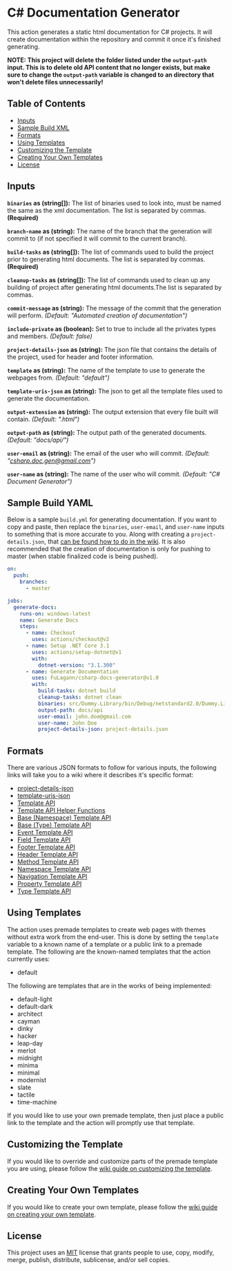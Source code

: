 
# C# Documentation Generator

This action generates a static html documentation for C# projects. It will create documentation within the repository and commit it once it's finished generating.

**NOTE: This project will delete the folder listed under the `output-path` input. This is to delete old API content that no longer exists, but make sure to change the `output-path` variable is changed to an directory that won't delete files unnecessarily!**

## Table of Contents

* [Inputs](#inputs)
* [Sample Build XML](#sample-build-yaml)
* [Formats](#formats)
* [Using Templates](#using-templates)
* [Customizing the Template](#customizing-the-template)
* [Creating Your Own Templates](#creating-your-own-templates)
* [License](#license)

## Inputs

**`binaries` as (string[]):** The list of binaries used to look into, must be named the same as the xml documentation. The list is separated by commas. **(Required)**

**`branch-name` as (string):** The name of the branch that the generation will commit to (if not specified it will commit to the current branch).

**`build-tasks` as (string[]):** The list of commands used to build the project prior to generating html documents. The list is separated by commas. **(Required)**

**`cleanup-tasks` as (string[]):** The list of commands used to clean up any building of project after generating html documents.The list is separated by commas.

**`commit-message` as (string):** The message of the commit that the generation will perform. *(Default: "Automated creation of documentation")*

**`include-private` as (boolean):** Set to true to include all the privates types and members. *(Default: false)*

**`project-details-json` as (string):** The json file that contains the details of the project, used for header and footer information.

**`template` as (string):** The name of the template to use to generate the webpages from. *(Default: "default")*

**`template-uris-json` as (string):** The json to get all the template files used to generate the documentation.

**`output-extension` as (string):** The output extension that every file built will contain. *(Default: ".html")*

**`output-path` as (string):** The output path of the generated documents. *(Default: "docs/api/")*

**`user-email` as (string):** The email of the user who will commit. *(Default: "csharp.doc.gen@gmail.com")*

**`user-name` as (string):** The name of the user who will commit. *(Default: "C# Document Generator")*

## Sample Build YAML

Below is a sample `build.yml` for generating documentation. If you want to copy and paste, then replace the `binaries`, `user-email`, and `user-name` inputs to something that is more accurate to you. Along with creating a `project-details.json`, that [can be found how to do in the wiki](https://github.com/FuLagann/csharp-docs-generator/wiki/Project-Details-JSON-Format). It is also recommended that the creation of documentation is only for pushing to master (when stable finalized code is being pushed).

```yml
on:
  push:
    branches:
      - master

jobs:
  generate-docs:
    runs-on: windows-latest
    name: Generate Docs
    steps:
      - name: Checkout
        uses: actions/checkout@v2
      - name: Setup .NET Core 3.1
        uses: actions/setup-dotnet@v1
        with:
          dotnet-version: "3.1.300"
      - name: Generate Documentation
        uses: FuLagann/csharp-docs-generator@v1.0
        with:
          build-tasks: dotnet build
          cleanup-tasks: dotnet clean
          binaries: src/Dummy.Library/bin/Debug/netstandard2.0/Dummy.Library.dll
          output-path: docs/api
          user-email: john.doe@gmail.com
          user-name: John Doe
          project-details-json: project-details.json
```

## Formats

There are various JSON formats to follow for various inputs, the following links will take you to a wiki where it describes it's specific format:

* [project-details-json](https://github.com/FuLagann/csharp-docs-generator/wiki/Project-Details-JSON-Format)
* [template-uris-json](https://github.com/FuLagann/csharp-docs-generator/wiki/Template-URIs-JSON-Format)
* [Template API](https://github.com/FuLagann/csharp-docs-generator/wiki/Template-API#base-namespace-template-api)
* [Template API Helper Functions](https://github.com/FuLagann/csharp-docs-generator/wiki/Template-API-Helper-Functions)
* [Base (Namespace) Template API](https://github.com/FuLagann/csharp-docs-generator/wiki/Template-API#base-namespace-template-api)
* [Base (Type) Template API](https://github.com/FuLagann/csharp-docs-generator/wiki/Template-API#base-type-template-api)
* [Event Template API](https://github.com/FuLagann/csharp-docs-generator/wiki/Template-API#event-template-api)
* [Field Template API](https://github.com/FuLagann/csharp-docs-generator/wiki/Template-API#field-template-api)
* [Footer Template API](https://github.com/FuLagann/csharp-docs-generator/wiki/Template-API#footer-template-api)
* [Header Template API](https://github.com/FuLagann/csharp-docs-generator/wiki/Template-API#header-template-api)
* [Method Template API](https://github.com/FuLagann/csharp-docs-generator/wiki/Template-API#method-template-api)
* [Namespace Template API](https://github.com/FuLagann/csharp-docs-generator/wiki/Template-API#namespace-template-api)
* [Navigation Template API](https://github.com/FuLagann/csharp-docs-generator/wiki/Template-API#navigation-template-api)
* [Property Template API](https://github.com/FuLagann/csharp-docs-generator/wiki/Template-API#property-template-api)
* [Type Template API](https://github.com/FuLagann/csharp-docs-generator/wiki/Template-API#type-template-api)

## Using Templates

The action uses premade templates to create web pages with themes without extra work from the end-user. This is done by setting the `template` variable to a known name of a template or a public link to a premade template. The following are the known-named templates that the action currently uses:

* default

The following are templates that are in the works of being implemented:

* default-light
* default-dark
* architect
* cayman
* dinky
* hacker
* leap-day
* merlot
* midnight
* minima
* minimal
* modernist
* slate
* tactile
* time-machine

If you would like to use your own premade template, then just place a public link to the template and the action will promptly use that template.

## Customizing the Template

If you would like to override and customize parts of the premade template you are using, please follow the [wiki guide on customizing the template](https://github.com/FuLagann/csharp-docs-generator/wiki/Customizing-the-Template).

## Creating Your Own Templates

If you would like to create your own template, please follow the [wiki guide on creating your own template](https://github.com/FuLagann/csharp-docs-generator/wiki/Creating-Your-Own-Premade-Template).

## License

This project uses an [MIT](LICENSE) license that grants people to use, copy, modify, merge, publish, distribute, sublicense, and/or sell copies.
